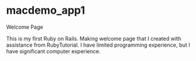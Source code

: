 macdemo_app1
============

Welcome Page

This is my first Ruby on Rails.  Making welcome page that I created with assistance from RubyTutorial.  I have limited programming experience, but I have significant computer experience.
